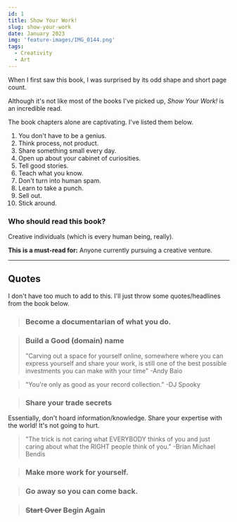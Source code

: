 ```yaml
---
id: 1
title: Show Your Work!
slug: show-your-work
date: January 2023
img: 'feature-images/IMG_0144.png'
tags:
  - Creativity
  - Art
---
```


When I first saw this book, I was surprised by its odd shape and short page count.

Although it's not like most of the books I've picked up, *Show Your Work!* is an incredible read.

<!--more-->

The book chapters alone are captivating. I've listed them below.
1. You don't have to be a genius.
1. Think process, not product.
1. Share something small every day.
1. Open up about your cabinet of curiosities.
1. Tell good stories.
1. Teach what you know.
1. Don't turn into human spam.
1. Learn to take a punch.
1. Sell out.
1. Stick around.


### Who should read this book?
Creative individuals (which is every human being, really).

**This is a must-read for:** Anyone currently pursuing a creative venture.

---

## Quotes
I don't have too much to add to this. I'll just throw some quotes/headlines from the book below.

> ### Become a documentarian of what you do.

> ### Build a Good (domain) name
> "Carving out a space for yourself online, somewhere where you can express yourself and share your work, is still one of the best possible investments you can make with your time"
> -Andy Baio

> "You're only as good as your record collection."
> -DJ Spooky

> ### Share your trade secrets
Essentially, don't hoard information/knowledge. Share your expertise with the world! It's not going to hurt.

> "The trick is not caring what EVERYBODY thinks of you and just caring about what the RIGHT people think of you."
> -Brian Michael Bendis

> ### Make more work for yourself.

> ### Go away so you can come back.

> ### ~~Start Over~~ Begin Again
